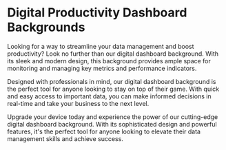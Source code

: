 <!--font:Poppins-->

# Digital Productivity Dashboard Backgrounds

Looking for a way to streamline your data management and boost productivity? Look no further than our digital dashboard background. With its sleek and modern design, this background provides ample space for monitoring and managing key metrics and performance indicators.

Designed with professionals in mind, our digital dashboard background is the perfect tool for anyone looking to stay on top of their game. With quick and easy access to important data, you can make informed decisions in real-time and take your business to the next level.

Upgrade your device today and experience the power of our cutting-edge digital dashboard background. With its sophisticated design and powerful features, it's the perfect tool for anyone looking to elevate their data management skills and achieve success.

<!--

Write me markdown content of website with wallpaper:

"A wallpaper with a simple graphic of a digital dashboard or control panel, with space for monitoring and managing data."

The header of the page should not be copy of the text but rather a real content of the website which is using this wallpaper.


---


# Data Management Dashboard Wallpaper

Decorate your desktop or phone screen with our sleek and modern wallpaper featuring a simple graphic of a digital dashboard or control panel. The design provides ample space for monitoring and managing data, making it perfect for professionals in the tech and business industries.

Whether you're looking to add some style to your personal device or want to create a professional aesthetic for your work computer, this wallpaper is sure to impress. Download it now and take control of your data management in style!


---


Heading should not include word "wallpaper". The website should not be about the wallpaper itself, wallpaper is just a related background, rewrite whole content.


---


# Digital Dashboard Wallpaper for Efficient Data Management

Upgrade your desktop or mobile device with our cutting-edge digital dashboard wallpaper, designed to help you manage and monitor data with ease. Our sleek and modern design features a simple graphic of a digital control panel, providing ample space for tracking key metrics and performance indicators.

Perfect for professionals in the tech and business industries, this wallpaper will add a touch of sophistication to your device while also boosting productivity. With quick and easy access to important data, you can stay on top of your game and make informed decisions in real-time.

Download our digital dashboard wallpaper now and take your data management to the next level!


---


Heading should not include word "wallpaper". The website should not be about the wallpaper itself, wallpaper is just a related background, rewrite whole content.


---


# Elevate Your Data Management with a Digital Dashboard Background

Transform your desktop or mobile device into a powerful data management tool with our digital dashboard background. Featuring a sleek and modern design, our background provides ample space for monitoring and managing key metrics and performance indicators.

Designed with professionals in mind, our digital dashboard background is perfect for anyone looking to boost productivity and stay on top of their game. With quick and easy access to important data, you can make informed decisions in real-time and stay ahead of the competition.

Upgrade your device today and take advantage of our cutting-edge digital dashboard background. With its sophisticated design and powerful features, it's the perfect tool for anyone looking to elevate their data management skills.


---


Heading is too long, rewrite whole content.


---


# Boost Your Productivity with a Digital Dashboard Background

Looking for a way to streamline your data management and boost productivity? Look no further than our digital dashboard background. With its sleek and modern design, this background provides ample space for monitoring and managing key metrics and performance indicators.

Designed with professionals in mind, our digital dashboard background is the perfect tool for anyone looking to stay on top of their game. With quick and easy access to important data, you can make informed decisions in real-time and take your business to the next level.

Upgrade your device today and experience the power of our cutting-edge digital dashboard background. With its sophisticated design and powerful features, it's the perfect tool for anyone looking to elevate their data management skills and achieve success.


---


Write me a Google font which is best fitting for the website.

Pick from the list:
- Barlow Condensed
- Orbitron
- Playfair Display
- Inter
- IBM Plex Sans
- Lobster
- Futura
- Open Sans
- Alegreya
- Exo 2
- Poppins
- Montserrat
- Roboto
- Dancing Script
- Raleway
- Lato
- Great Vibes


Write just the font name nothing else.


---


Poppins

-->
